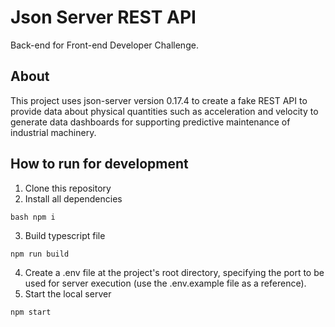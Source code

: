 # Json Server REST API
Back-end for Front-end Developer Challenge. 

## About
This project uses json-server version 0.17.4 to create a fake REST API to provide data about physical quantities such as acceleration and velocity to generate data dashboards for supporting predictive maintenance of industrial machinery.

## How to run for development
1. Clone this repository
2. Install all dependencies

```
bash npm i
```
3. Build typescript file
```
npm run build
```
4. Create a .env file at the project's root directory, specifying the port to be used for server execution (use the .env.example file as a reference). 
5. Start the local server
```
npm start